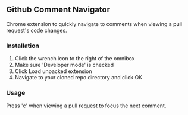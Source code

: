 ## Github Comment Navigator

Chrome extension to quickly navigate to comments when viewing a pull request's code changes.

### Installation

1. Click the wrench icon to the right of the omnibox
2. Make sure 'Developer mode' is checked
3. Click Load unpacked extension
4. Navigate to your cloned repo directory and click OK


### Usage

Press 'c' when viewing a pull request to focus the next comment.
